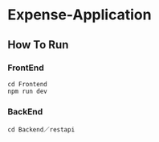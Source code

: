 # Expense-Application

## How To Run

### FrontEnd

```
cd Frontend
npm run dev
```

### BackEnd

```
cd Backend／restapi
```

